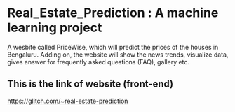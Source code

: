 # Real_Estate_Prediction : A machine learning project
A wesbite called PriceWise, which will predict the prices of the houses in Bengaluru. Adding on, the website will show the news trends, visualize data, gives answer for frequently asked questions (FAQ), gallery etc.

## This is the link of website (front-end)
https://glitch.com/~real-estate-prediction
